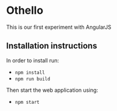 Othello
==========

This is our first experiment with AngularJS

## Installation instructions

In order to install run:

- ```npm install```
- ```npm run build```

Then start the web application using:

- ```npm start```
